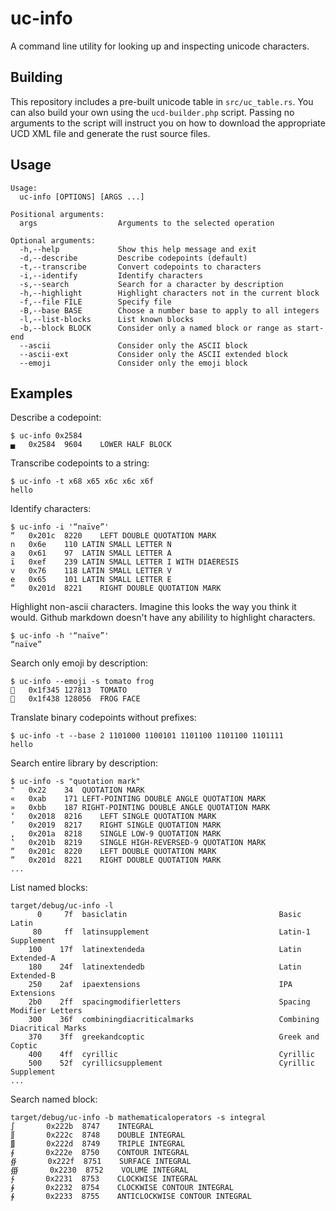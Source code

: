 # uc-info

A command line utility for looking up and inspecting unicode characters.

## Building

This repository includes a pre-built unicode table in `src/uc_table.rs`. You can also build your own using the `ucd-builder.php` script. Passing no arguments to the script will instruct you on how to download the appropriate UCD XML file and generate the rust source files.

## Usage

```
Usage:
  uc-info [OPTIONS] [ARGS ...]

Positional arguments:
  args                  Arguments to the selected operation

Optional arguments:
  -h,--help             Show this help message and exit
  -d,--describe         Describe codepoints (default)
  -t,--transcribe       Convert codepoints to characters
  -i,--identify         Identify characters
  -s,--search           Search for a character by description
  -h,--highlight        Highlight characters not in the current block
  -f,--file FILE        Specify file
  -B,--base BASE        Choose a number base to apply to all integers
  -l,--list-blocks      List known blocks
  -b,--block BLOCK      Consider only a named block or range as start-end
  --ascii               Consider only the ASCII block
  --ascii-ext           Consider only the ASCII extended block
  --emoji               Consider only the emoji block
```

## Examples

Describe a codepoint:

```
$ uc-info 0x2584
▄	0x2584	9604	LOWER HALF BLOCK
```

Transcribe codepoints to a string:

```
$ uc-info -t x68 x65 x6c x6c x6f
hello
```

Identify characters:

```
$ uc-info -i '“naïve”'
“	0x201c	8220	LEFT DOUBLE QUOTATION MARK
n	0x6e	110	LATIN SMALL LETTER N
a	0x61	97	LATIN SMALL LETTER A
ï	0xef	239	LATIN SMALL LETTER I WITH DIAERESIS
v	0x76	118	LATIN SMALL LETTER V
e	0x65	101	LATIN SMALL LETTER E
”	0x201d	8221	RIGHT DOUBLE QUOTATION MARK
```

Highlight non-ascii characters. Imagine this looks the way you think it would. Github markdown doesn't have any abilility to highlight characters.

```
$ uc-info -h '“naïve”'
“naïve”
```

Search only emoji by description:

```
$ uc-info --emoji -s tomato frog
🍅	0x1f345	127813	TOMATO
🐸	0x1f438	128056	FROG FACE
```

Translate binary codepoints without prefixes:

```
$ uc-info -t --base 2 1101000 1100101 1101100 1101100 1101111
hello
```

Search entire library by description:

```
$ uc-info -s "quotation mark"
"	0x22	34	QUOTATION MARK
«	0xab	171	LEFT-POINTING DOUBLE ANGLE QUOTATION MARK
»	0xbb	187	RIGHT-POINTING DOUBLE ANGLE QUOTATION MARK
‘	0x2018	8216	LEFT SINGLE QUOTATION MARK
’	0x2019	8217	RIGHT SINGLE QUOTATION MARK
‚	0x201a	8218	SINGLE LOW-9 QUOTATION MARK
‛	0x201b	8219	SINGLE HIGH-REVERSED-9 QUOTATION MARK
“	0x201c	8220	LEFT DOUBLE QUOTATION MARK
”	0x201d	8221	RIGHT DOUBLE QUOTATION MARK
...
```

List named blocks:

```
target/debug/uc-info -l
      0     7f  basiclatin                              	Basic Latin
     80     ff  latinsupplement                         	Latin-1 Supplement
    100    17f  latinextendeda                          	Latin Extended-A
    180    24f  latinextendedb                          	Latin Extended-B
    250    2af  ipaextensions                           	IPA Extensions
    2b0    2ff  spacingmodifierletters                  	Spacing Modifier Letters
    300    36f  combiningdiacriticalmarks               	Combining Diacritical Marks
    370    3ff  greekandcoptic                          	Greek and Coptic
    400    4ff  cyrillic                                	Cyrillic
    500    52f  cyrillicsupplement                      	Cyrillic Supplement
...
```

Search named block:

```
target/debug/uc-info -b mathematicaloperators -s integral
∫       0x222b  8747    INTEGRAL
∬       0x222c  8748    DOUBLE INTEGRAL
∭       0x222d  8749    TRIPLE INTEGRAL
∮       0x222e  8750    CONTOUR INTEGRAL
∯       0x222f  8751    SURFACE INTEGRAL
∰       0x2230  8752    VOLUME INTEGRAL
∱       0x2231  8753    CLOCKWISE INTEGRAL
∲       0x2232  8754    CLOCKWISE CONTOUR INTEGRAL
∳       0x2233  8755    ANTICLOCKWISE CONTOUR INTEGRAL
```
